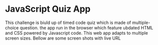 
# JavaScript Quiz App 
This challenge is biuld up of timed code quiz which is made of multiple-choice question. the app run in the browser which feature ubdated HTML and CSS powered by Javascript code. This web app adapts to multiple screen sizes. Bellow are some screen shots with live URL 